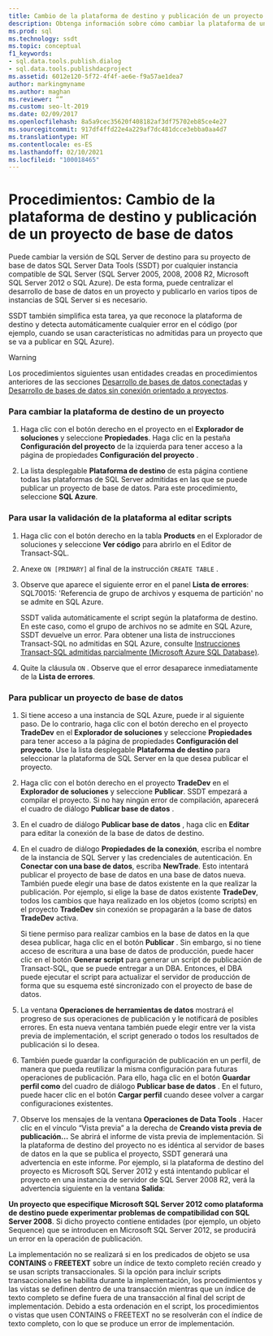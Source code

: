 ```yaml
---
title: Cambio de la plataforma de destino y publicación de un proyecto de base de datos
description: Obtenga información sobre cómo cambiar la plataforma de un proyecto de base de datos de SQL Server Data Tools a una instancia compatible de SQL Server. Aprenda a publicar un proyecto de base de datos.
ms.prod: sql
ms.technology: ssdt
ms.topic: conceptual
f1_keywords:
- sql.data.tools.publish.dialog
- sql.data.tools.publishdacproject
ms.assetid: 6012e120-5f72-4f4f-ae6e-f9a57ae1dea7
author: markingmyname
ms.author: maghan
ms.reviewer: “”
ms.custom: seo-lt-2019
ms.date: 02/09/2017
ms.openlocfilehash: 8a5a9cec35620f408182af3df75702eb85ce4e27
ms.sourcegitcommit: 917df4ffd22e4a229af7dc481dcce3ebba0aa4d7
ms.translationtype: HT
ms.contentlocale: es-ES
ms.lasthandoff: 02/10/2021
ms.locfileid: "100018465"
---
```

# <a name="how-to-change-target-platform-and-publish-a-database-project"></a>Procedimientos: Cambio de la plataforma de destino y publicación de un proyecto de base de datos

Puede cambiar la versión de SQL Server de destino para su proyecto de base de datos SQL Server Data Tools (SSDT) por cualquier instancia compatible de SQL Server (SQL Server 2005, 2008, 2008 R2, Microsoft SQL Server 2012 o SQL Azure). De esta forma, puede centralizar el desarrollo de base de datos en un proyecto y publicarlo en varios tipos de instancias de SQL Server si es necesario.  
  
SSDT también simplifica esta tarea, ya que reconoce la plataforma de destino y detecta automáticamente cualquier error en el código (por ejemplo, cuando se usan características no admitidas para un proyecto que se va a publicar en SQL Azure).  
  
> [!WARNING]  
> Los procedimientos siguientes usan entidades creadas en procedimientos anteriores de las secciones [Desarrollo de bases de datos conectadas](../ssdt/connected-database-development.md) y [Desarrollo de bases de datos sin conexión orientado a proyectos](../ssdt/project-oriented-offline-database-development.md).  
  
### <a name="to-change-a-projects-target-platform"></a>Para cambiar la plataforma de destino de un proyecto  
  
1.  Haga clic con el botón derecho en el proyecto en el **Explorador de soluciones** y seleccione **Propiedades**. Haga clic en la pestaña **Configuración del proyecto** de la izquierda para tener acceso a la página de propiedades **Configuración del proyecto** .  
  
2.  La lista desplegable **Plataforma de destino** de esta página contiene todas las plataformas de SQL Server admitidas en las que se puede publicar un proyecto de base de datos. Para este procedimiento, seleccione **SQL Azure**.  
  
### <a name="to-use-platform-validation-when-editing-scripts"></a>Para usar la validación de la plataforma al editar scripts  
  
1.  Haga clic con el botón derecho en la tabla **Products** en el Explorador de soluciones y seleccione **Ver código** para abrirlo en el Editor de Transact\-SQL.  
  
2.  Anexe `ON [PRIMARY]` al final de la instrucción `CREATE TABLE` .  
  
3.  Observe que aparece el siguiente error en el panel **Lista de errores**: SQL70015: 'Referencia de grupo de archivos y esquema de partición' no se admite en SQL Azure.  
  
    SSDT valida automáticamente el script según la plataforma de destino. En este caso, como el grupo de archivos no se admite en SQL Azure, SSDT devuelve un error. Para obtener una lista de instrucciones Transact\-SQL no admitidas en SQL Azure, consulte [Instrucciones Transact-SQL admitidas parcialmente (Microsoft Azure SQL Database)](/previous-versions/azure/ee336267(v=azure.100)).  
  
4.  Quite la cláusula `ON` . Observe que el error desaparece inmediatamente de la **Lista de errores**.  
  
### <a name="to-publish-a-database-project"></a>Para publicar un proyecto de base de datos  
  
1.  Si tiene acceso a una instancia de SQL Azure, puede ir al siguiente paso. De lo contrario, haga clic con el botón derecho en el proyecto **TradeDev** en el **Explorador de soluciones** y seleccione **Propiedades** para tener acceso a la página de propiedades **Configuración del proyecto**. Use la lista desplegable **Plataforma de destino** para seleccionar la plataforma de SQL Server en la que desea publicar el proyecto.  
  
2.  Haga clic con el botón derecho en el proyecto **TradeDev** en el **Explorador de soluciones** y seleccione **Publicar**. SSDT empezará a compilar el proyecto. Si no hay ningún error de compilación, aparecerá el cuadro de diálogo **Publicar base de datos** .  
  
3.  En el cuadro de diálogo **Publicar base de datos** , haga clic en **Editar** para editar la conexión de la base de datos de destino.  
  
4.  En el cuadro de diálogo **Propiedades de la conexión**, escriba el nombre de la instancia de SQL Server y las credenciales de autenticación. En **Conectar con una base de datos**, escriba **NewTrade**. Esto intentará publicar el proyecto de base de datos en una base de datos nueva. También puede elegir una base de datos existente en la que realizar la publicación. Por ejemplo, si elige la base de datos existente **TradeDev**, todos los cambios que haya realizado en los objetos (como scripts) en el proyecto **TradeDev** sin conexión se propagarán a la base de datos **TradeDev** activa.  
  
    Si tiene permiso para realizar cambios en la base de datos en la que desea publicar, haga clic en el botón **Publicar** . Sin embargo, si no tiene acceso de escritura a una base de datos de producción, puede hacer clic en el botón **Generar script** para generar un script de publicación de Transact\-SQL, que se puede entregar a un DBA. Entonces, el DBA puede ejecutar el script para actualizar el servidor de producción de forma que su esquema esté sincronizado con el proyecto de base de datos.  
  
5.  La ventana **Operaciones de herramientas de datos**  mostrará el progreso de sus operaciones de publicación y le notificará de posibles errores. En esta nueva ventana también puede elegir entre ver la vista previa de implementación, el script generado o todos los resultados de publicación si lo desea.  
  
6.  También puede guardar la configuración de publicación en un perfil, de manera que pueda reutilizar la misma configuración para futuras operaciones de publicación. Para ello, haga clic en el botón **Guardar perfil como** del cuadro de diálogo **Publicar base de datos** . En el futuro, puede hacer clic en el botón **Cargar perfil** cuando desee volver a cargar configuraciones existentes.  
  
7.  Observe los mensajes de la ventana **Operaciones de Data Tools** . Hacer clic en el vínculo “Vista previa” a la derecha de **Creando vista previa de publicación...** Se abrirá el informe de vista previa de implementación. Si la plataforma de destino del proyecto no es idéntica al servidor de bases de datos en la que se publica el proyecto, SSDT generará una advertencia en este informe.  Por ejemplo, si la plataforma de destino del proyecto es Microsoft SQL Server 2012 y está intentando publicar el proyecto en una instancia de servidor de SQL Server 2008 R2, verá la advertencia siguiente en la ventana **Salida**:  
  
**Un proyecto que especifique Microsoft SQL Server 2012 como plataforma de destino puede experimentar problemas de compatibilidad con SQL Server 2008**. Si dicho proyecto contiene entidades (por ejemplo, un objeto Sequence) que se introducen en Microsoft SQL Server 2012, se producirá un error en la operación de publicación.  
  
La implementación no se realizará si en los predicados de objeto se usa **CONTAINS** o **FREETEXT** sobre un índice de texto completo recién creado y se usan scripts transaccionales. Si la opción para incluir scripts transaccionales se habilita durante la implementación, los procedimientos y las vistas se definen dentro de una transacción mientras que un índice de texto completo se define fuera de una transacción al final del script de implementación. Debido a esta ordenación en el script, los procedimientos o vistas que usen CONTAINS o FREETEXT no se resolverán con el índice de texto completo, con lo que se produce un error de implementación.  

